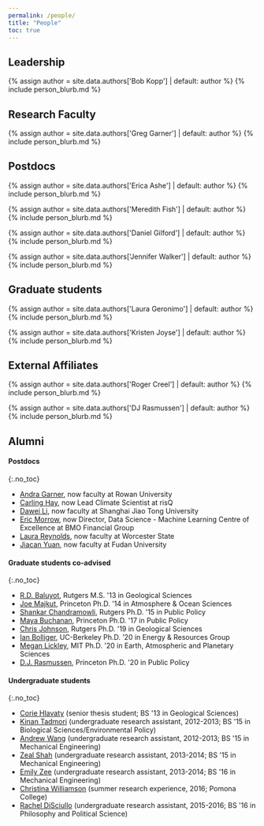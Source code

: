 ```yaml
---
permalink: /people/
title: "People" 
toc: true
---
```


## Leadership

{% assign author = site.data.authors['Bob Kopp'] | default: author %}
{% include person_blurb.md %}

## Research Faculty

{% assign author = site.data.authors['Greg Garner'] | default: author %}
{% include person_blurb.md %}

## Postdocs

{% assign author = site.data.authors['Erica Ashe'] | default: author %}
{% include person_blurb.md %}

{% assign author = site.data.authors['Meredith Fish'] | default: author %}
{% include person_blurb.md %}

{% assign author = site.data.authors['Daniel Gilford'] | default: author %}
{% include person_blurb.md %}

{% assign author = site.data.authors['Jennifer Walker'] | default: author %}
{% include person_blurb.md %}
  
## Graduate students

{% assign author = site.data.authors['Laura Geronimo'] | default: author %}
{% include person_blurb.md %}

{% assign author = site.data.authors['Kristen Joyse'] | default: author %}
{% include person_blurb.md %}


## External Affiliates

{% assign author = site.data.authors['Roger Creel'] | default: author %}
{% include person_blurb.md %}

{% assign author = site.data.authors['DJ Rasmussen'] | default: author %}
{% include person_blurb.md %}

## Alumni

#### Postdocs
{:.no_toc}

* [Andra Garner](https://sites.google.com/site/andrajreed/home?authuser=0), now faculty at Rowan University
* [Carling Hay](http://www.carlinghay.com), now Lead Climate Scientist at risQ
* [Dawei Li](https://scholar.google.com/citations?user=qfAPnEIAAAAJ&hl=en&oi=sra),  now faculty at Shanghai Jiao Tong University
* [Eric Morrow](http://www.ericmorrow.ca), now Director, Data Science - Machine Learning Centre of Excellence at BMO Financial Group
*  [Laura Reynolds](https://scholar.google.com/citations?hl=en&user=dsGpWHcAAAAJ), now faculty at Worcester State
* [Jiacan Yuan](https://scholar.google.com/citations?user=FXb2_P0AAAAJ&hl=en), now faculty at Fudan University

#### Graduate students co-advised
{:.no_toc}

* [R.D. Baluyot](https://www.linkedin.com/pub/ronidell-baluyot/72/2b5/359), Rutgers M.S. '13 in Geological Sciences
* [Joe Majkut](https://niskanencenter.org/blog/staff/director-of-climate-science-2/), Princeton  Ph.D. '14 in Atmosphere & Ocean Sciences
* [Shankar Chandramowli](https://www.linkedin.com/pub/shankar-chandramowli/10/4a9/78), Rutgers Ph.D. '15 in Public Policy
* [Maya Buchanan](https://www.linkedin.com/in/maya-buchanan-b544a87/), Princeton Ph.D. '17 in Public Policy
* [Chris Johnson](), Rutgers Ph.D. '19 in Geological Sciences
* [Ian Bolliger](https://www.linkedin.com/in/ianbolliger/), UC-Berkeley Ph.D. ’20 in Energy & Resources Group
* [Megan Lickley](http://paocweb.mit.edu/people/mlickley), MIT Ph.D. '20 in Earth, Atmospheric and Planetary Sciences
* [D.J. Rasmussen](http://www.djrasmussen.co), Princeton Ph.D. '20 in Public Policy


#### Undergraduate students
{:.no_toc}

* [Corie Hlavaty](https://www.linkedin.com/in/corie-hlavaty-7a2a92b2/) (senior thesis student; BS '13 in Geological Sciences)
* [Kinan Tadmori](https://www.linkedin.com/pub/kinan-tadmori/b0/42a/212) (undergraduate research assistant, 2012-2013; BS '15 in Biological Sciences/Environmental Policy)
* [Andrew Wang](https://www.linkedin.com/in/andrewericwang/) (undergraduate research assistant, 2012-2013; BS '15 in Mechanical Engineering)
* [Zeal Shah](https://www.linkedin.com/pub/zeal-shah/a3/902/353) (undergraduate research assistant, 2013-2014; BS '15 in Mechanical Engineering)
* [Emily Zee](https://www.linkedin.com/pub/emily-zee/89/19a/56) (undergraduate research assistant, 2013-2014; BS '16 in Mechanical Engineering)
* [Christina Williamson](http://reu.dimacs.rutgers.edu/~chrisw/) (summer research experience, 2016; Pomona College)
* [Rachel DiSciullo](https://www.linkedin.com/pub/rachel-k-disciullo/8a/931/431) (undergraduate research assistant, 2015-2016; BS '16 in Philosophy and Political Science)

